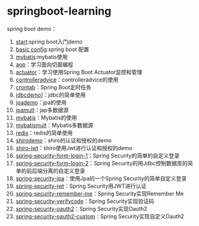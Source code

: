 # springboot-learning

spring boot demo：
1. [start](./start):spring boot入门demo
2. [basic config](./basicconfig):spring boot 配置
3. [mybatis](./mybatis):mybatis使用
4. [aop](./aopdemo)：学习面向切面编程
5. [actuator](./actuator)：学习使用Spring Boot Actuator监控和管理
6. [controlleradvice](./controlleradvice)：controlleradvice的使用
7. [crontab](./crontab)：Spring Boot定时任务
8. [jdbcdemo](./jdbcdemo)]：jdbc的简单使用
9. [jpademo](./jpademo)：jpa的使用
10. [jpamult](./jpamult)：jap多数据源
11. [mybatis](./mybatis)：Mybatis的使用
12. [mybatismult](./mybatismult)：Mybatis多数据源
13. [redis](./redis)：redis的简单使用
14. [shirodemo](./shirodemo)：shiro的认证和授权的demo
15. [shiro-jwt](./shiro-jwt)：shiro使用Jwt进行认证和授权的demo
16. [spring-security-form-login-1](./spring-security-form-login-1)：Spring Security的简单的自定义登录
17. [spring-security-form-login-2](./spring-security-form-login-2)：Spring Security的用Jdbc控制数据库的简单的前后端分离的自定义登录
18. [spring-security-jpa](./spring-security-jpa)：使用Jpa的一个Spring Security的简单自定义登录
19. [spring-security-jwt](./spring-security-jwt)：Spring Security用JWT进行认证
20. [spring-security-remember-me](./spring-security-remember-me)：Spring Security实现Remember Me
21. [spring-security-verifycode](./spring-security-verifycode)：Spring Security实现验证码
22. [spring-security-oauth2](./spring-security-oauth2)：Spring Security实现Oauth2
23. [spring-security-oauth2-custom](./spring-security-oauth2-custom)：Spring Security实现自定义Oauth2

